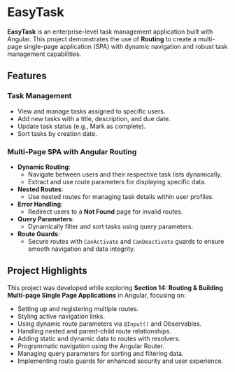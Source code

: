 # EasyTask

**EasyTask** is an enterprise-level task management application built with Angular. This project demonstrates the use of **Routing** to create a multi-page single-page application (SPA) with dynamic navigation and robust task management capabilities.

## Features

### Task Management

- View and manage tasks assigned to specific users.
- Add new tasks with a title, description, and due date.
- Update task status (e.g., Mark as complete).
- Sort tasks by creation date.

### Multi-Page SPA with Angular Routing

- **Dynamic Routing**:
  - Navigate between users and their respective task lists dynamically.
  - Extract and use route parameters for displaying specific data.
- **Nested Routes**:
  - Use nested routes for managing task details within user profiles.
- **Error Handling**:
  - Redirect users to a **Not Found** page for invalid routes.
- **Query Parameters**:
  - Dynamically filter and sort tasks using query parameters.
- **Route Guards**:
  - Secure routes with `CanActivate` and `CanDeactivate` guards to ensure smooth navigation and data integrity.

## Project Highlights

This project was developed while exploring **Section 14: Routing & Building Multi-page Single Page Applications** in Angular, focusing on:

- Setting up and registering multiple routes.
- Styling active navigation links.
- Using dynamic route parameters via `@Input()` and Observables.
- Handling nested and parent-child route relationships.
- Adding static and dynamic data to routes with resolvers.
- Programmatic navigation using the Angular Router.
- Managing query parameters for sorting and filtering data.
- Implementing route guards for enhanced security and user experience.

